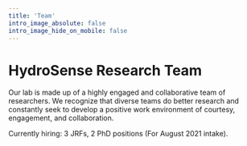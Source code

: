 ```yaml
---
title: 'Team'
intro_image_absolute: false
intro_image_hide_on_mobile: false
---
```


# HydroSense Research Team

Our lab is made up of a highly engaged and collaborative team of researchers. We recognize that diverse teams do better research and constantly seek to develop a positive work environment of courtesy, engagement, and collaboration. 

Currently hiring: 3 JRFs, 2 PhD positions (For August 2021 intake).
